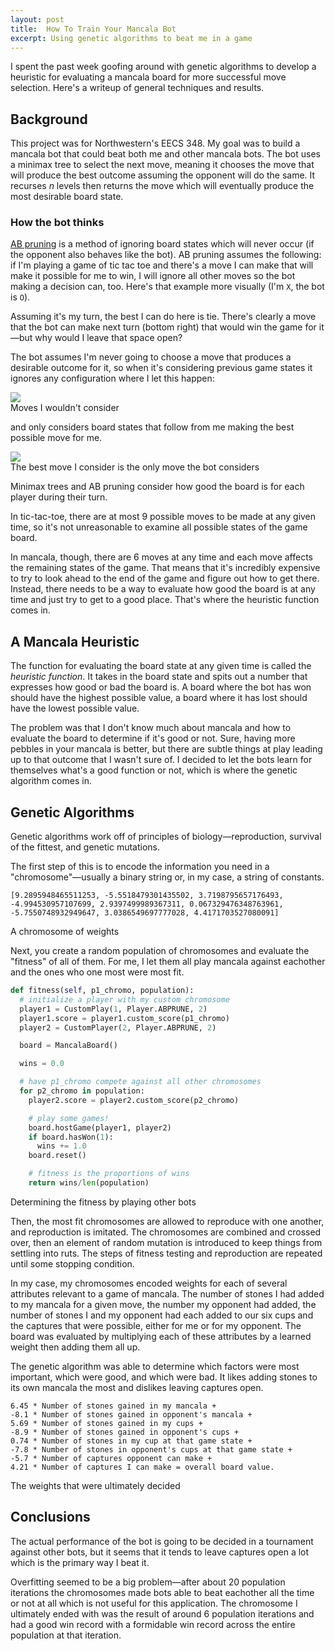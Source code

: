 ```yaml
---
layout: post
title:  How To Train Your Mancala Bot
excerpt: Using genetic algorithms to beat me in a game
---
```


I spent the past week goofing around with genetic algorithms to develop a heuristic for evaluating a mancala board for more successful move selection.
Here's a writeup of general techniques and results.

## Background

This project was for Northwestern's EECS 348. My goal was to build a mancala bot that could beat both me and other mancala bots.
The bot uses a minimax tree to select the next move, meaning it chooses the move that will produce the best outcome assuming the opponent will do the same. It recurses _n_ levels then returns the move which will eventually produce the most desirable board state.

### How the bot thinks
[AB pruning](https://en.wikipedia.org/wiki/Alpha%E2%80%93beta_pruning) is a method of ignoring board states which will never occur (if the opponent also behaves like the bot).
AB pruning assumes the following: if I'm playing a game of tic tac toe and there's a move I can make that will make it possible for me to win, I will ignore all other moves so the bot making a decision can, too.
Here's that example more visually (I'm `X`, the bot is `O`).



Assuming it's my turn, the best I can do here is tie. There's clearly a move that the bot can make next turn (bottom right) that would win the game for it—but why would I leave that space open?

The bot assumes I'm never going to choose a move that produces a desirable outcome for it, so when it's considering previous game states it ignores any configuration where I let this happen:


<div class="image-feature">
  <img src="/projects/mancala/bad-moves.png">
  <div class="caption">Moves I wouldn't consider</div>
</div>

and only considers board states that follow from me making the best possible move for me.

<div class="image-feature">
  <img src="/projects/mancala/only-move.png">
  <div class="caption">The best move I consider is the only move the bot considers</div>
</div>

Minimax trees and AB pruning consider how good the board is for each player during their turn.

In tic-tac-toe, there are at most 9 possible moves to be made at any given time, so it's not unreasonable to examine all possible states of the game board.

In mancala, though, there are 6 moves at any time and each move affects the remaining states of the game. That means that it's incredibly expensive to try to look ahead to the end of the game and figure out how to get there. Instead, there needs to be a way to evaluate how good the board is at any time and just try to get to a good place. That's where the heuristic function comes in.

## A Mancala Heuristic

The function for evaluating the board state at any given time is called the _heuristic function_. It takes in the board state and spits out a number that expresses how good or bad the board is. A board where the bot has won should have the highest possible value, a board where it has lost should have the lowest possible value.

The problem was that I don't know much about mancala and how to evaluate the board to determine if it's good or not. Sure, having more pebbles in your mancala is better, but there are subtle things at play leading up to that outcome that I wasn't sure of. I decided to let the bots learn for themselves what's a good function or not, which is where the genetic algorithm comes in.

## Genetic Algorithms

Genetic algorithms work off of principles of biology—reproduction, survival of the fittest, and genetic mutations.

The first step of this is to encode the information you need in a "chromosome"—usually a binary string or, in my case, a string of constants.

```
[9.2895948465511253, -5.5518479301435502, 3.7198795657176493, -4.994530957107699, 2.9397499989367311, 0.067329476348763961, -5.7550748932949647, 3.0386549697777028, 4.4171703527080091]
```
<div class="caption">A chromosome of weights</div>

Next, you create a random population of chromosomes and evaluate the "fitness" of all of them. For me, I let them all play mancala against eachother and the ones who one most were most fit.

```py
def fitness(self, p1_chromo, population):
  # initialize a player with my custom chromosome
  player1 = CustomPlay(1, Player.ABPRUNE, 2)
  player1.score = player1.custom_score(p1_chromo)
  player2 = CustomPlayer(2, Player.ABPRUNE, 2)

  board = MancalaBoard()

  wins = 0.0

  # have p1_chromo compete against all other chromosomes
  for p2_chromo in population:
    player2.score = player2.custom_score(p2_chromo)

    # play some games!
    board.hostGame(player1, player2)
    if board.hasWon(1):
      wins += 1.0
    board.reset()

    # fitness is the proportions of wins
    return wins/len(population)
```

  <div class="caption">Determining the fitness by playing other bots</div>

Then, the most fit chromosomes are allowed to reproduce with one another, and reproduction is imitated. The chromosomes are combined and crossed over, then an element of random mutation is introduced to keep things from settling into ruts. The steps of fitness testing and reproduction are repeated until some stopping condition.

In my case, my chromosomes encoded weights for each of several attributes relevant to a game of mancala. The number of stones I had added to my mancala for a given move, the number my opponent had added, the number of stones I and my opponent had each added to our six cups and the captures that were possible, either for me or for my opponent. The board was evaluated by multiplying each of these attributes by a learned weight then adding them all up.

The genetic algorithm was able to determine which factors were most important, which were good, and which were bad. It likes adding stones to its own mancala the most and dislikes leaving captures open.

```
6.45 * Number of stones gained in my mancala +
-8.1 * Number of stones gained in opponent's mancala +
5.69 * Number of stones gained in my cups +
-8.9 * Number of stones gained in opponent's cups +
0.74 * Number of stones in my cup at that game state +
-7.8 * Number of stones in opponent's cups at that game state +
-5.7 * Number of captures opponent can make +
4.21 * Number of captures I can make = overall board value.
``````

<div class="caption">The weights that were ultimately decided</div>

## Conclusions

The actual performance of the bot is going to be decided in a tournament against other bots, but it seems that it tends to leave captures open a lot which is the primary way I beat it.

Overfitting seemed to be a big problem—after about 20 population iterations the chromosomes made bots able to beat eachother all the time or not at all which is not useful for this application. The chromosome I ultimately ended with was the result of around 6 population iterations and had a good win record with a formidable win record across the entire population at that iteration.

